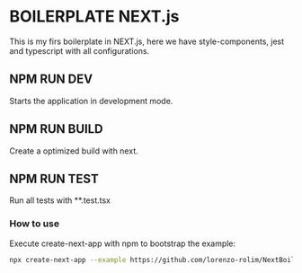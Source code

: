 # BOILERPLATE NEXT.js

This is my firs boilerplate in NEXT.js, here we have style-components, jest and typescript with all configurations.

## NPM RUN DEV

Starts the application in development mode.

## NPM RUN BUILD

Create a optimized build with next.

## NPM RUN TEST

Run all tests with \*\*.test.tsx

### How to use

Execute create-next-app with npm to bootstrap the example:

```bash
npx create-next-app --example https://github.com/lorenzo-rolim/NextBoilerplate-TS-StyledComponents-Jest
```
